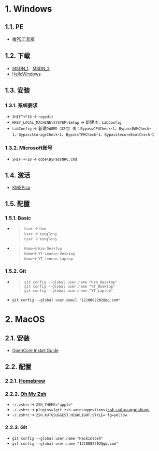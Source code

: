 # 1. Windows
## 1.1. PE
- [微PE工具箱](https://www.wepe.com.cn/download.html)

## 1.2. 下载
- [MSDN_1](https://msdn.itellyou.cn/)、[MSDN_2](https://next.itellyou.cn/Original/Index)
- [HelloWindows](https://hellowindows.cn/)

## 1.3. 安装
### 1.3.1. 系统要求
- `SHIFT+F10` -> `regedit`
- `HKEY_LOCAL_MACHINE\SYSTEM\Setup` -> 新建`项`：`LabConfig`
- `LabConfig` -> 新建`DWORD（32位）值`：`BypassCPUCheck`-`1`、`BypassRAMCheck`-`1`、`BypassStorageCheck`-`1`、`BypassTPMCheck`-`1`、`BypassSecureBootCheck`-`1`

### 1.3.2. Microsoft账号
- `SHIFT+F10` -> `oobe\ByPassNRO.cmd`

## 1.4. 激活
- [KMSPico](https://www.kmspico.ws/)

## 1.5. 配置
### 1.5.1. Basic
- >`User` -> `Hzm`  
  >`User` -> `YangTeng`  
  >`User` -> `YangTeng`
- >`Name`-> `Hzm-Desktop`  
  >`Name`-> `YT-Lennon-Desktop`  
  >`Name`-> `YT-Lennon-Laptop`

### 1.5.2. Git
- >`git config --global user.name "Hzm_Desktop"`  
  >`git config --global user.name "YT_Desktop"`  
  >`git config --global user.name "YT_Laptop"`
- `git config --global user.email "1210882202@qq.com"`

# 2. MacOS
## 2.1. 安装
- [OpenCore Install Guide](https://dortania.github.io/OpenCore-Install-Guide/)

## 2.2. 配置
### 2.2.1. [Homebrew](https://brew.sh/zh-cn/)

### 2.2.2. [Oh My Zsh](https://ohmyz.sh/#install)
- `~/.zshrc` -> `ZSH_THEME="apple"`
- `~/.zshrc` -> `plugins=(git zsh-autosuggestions)`[zsh-autosuggestions](https://github.com/zsh-users/zsh-autosuggestions)
- `~/.zshrc` -> `ZSH_AUTOSUGGEST_HIGHLIGHT_STYLE='fg=yellow'`

### 2.2.3. Git
- `git config --global user.name "Hackintosh"`
- `git config --global user.name "1210882202@qq.com"`